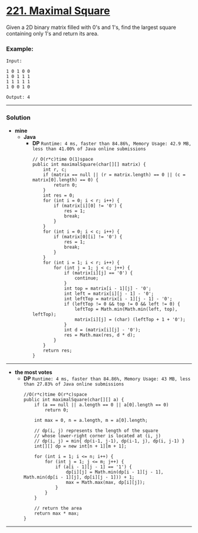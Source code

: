 # [221. Maximal Square](https://leetcode.com/problems/maximal-square/)

Given a 2D binary matrix filled with 0's and 1's, find the largest square containing only 1's and return its area.

### Example:
```
Input: 

1 0 1 0 0
1 0 1 1 1
1 1 1 1 1
1 0 0 1 0

Output: 4
```

---

### Solution
* **mine**
  * **Java**
    * **DP** `Runtime: 4 ms, faster than 84.86%, Memory Usage: 42.9 MB, less than 41.00% of Java online submissions`
      ```
      // O(r*c)time O(1)space
      public int maximalSquare(char[][] matrix) {
          int r, c;
          if (matrix == null || (r = matrix.length) == 0 || (c = matrix[0].length) == 0) {
              return 0;
          }
          int res = 0;
          for (int i = 0; i < r; i++) {
              if (matrix[i][0] != '0') {
                  res = 1;
                  break;
              }
          }
          for (int i = 0; i < c; i++) {
              if (matrix[0][i] != '0') {
                  res = 1;
                  break;
              }
          }
          for (int i = 1; i < r; i++) {
              for (int j = 1; j < c; j++) {
                  if (matrix[i][j] == '0') {
                      continue;
                  }
                  int top = matrix[i - 1][j] - '0';
                  int left = matrix[i][j - 1] - '0';
                  int leftTop = matrix[i - 1][j - 1] - '0';
                  if (leftTop != 0 && top != 0 && left != 0) {
                      leftTop = Math.min(Math.min(left, top), leftTop);
                      matrix[i][j] = (char) (leftTop + 1 + '0');
                  }
                  int d = (matrix[i][j] - '0');
                  res = Math.max(res, d * d);
              }
          }
          return res;
      }
      ```
  
  
---

* **the most votes**
  * **DP** `Runtime: 4 ms, faster than 84.86%, Memory Usage: 43 MB, less than 27.83% of Java online submissions`
    ```
    //O(r*c)time O(r*c)space
    public int maximalSquare(char[][] a) {
        if (a == null || a.length == 0 || a[0].length == 0)
            return 0;

        int max = 0, n = a.length, m = a[0].length;

        // dp(i, j) represents the length of the square 
        // whose lower-right corner is located at (i, j)
        // dp(i, j) = min{ dp(i-1, j-1), dp(i-1, j), dp(i, j-1) }
        int[][] dp = new int[n + 1][m + 1];

        for (int i = 1; i <= n; i++) {
            for (int j = 1; j <= m; j++) {
                if (a[i - 1][j - 1] == '1') {
                    dp[i][j] = Math.min(dp[i - 1][j - 1], Math.min(dp[i - 1][j], dp[i][j - 1])) + 1;
                    max = Math.max(max, dp[i][j]);
                }
            }
        }

        // return the area
        return max * max;
    }
    ```

---

